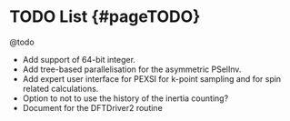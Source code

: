 TODO List   {#pageTODO}
=========
@todo
- Add support of 64-bit integer.
- Add tree-based parallelisation for the asymmetric PSelInv.
- Add expert user interface for PEXSI for k-point sampling and for spin
  related calculations.
- Option to not to use the history of the inertia counting?
- Document for the DFTDriver2 routine
